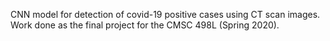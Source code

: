CNN model for detection of covid-19 positive cases using CT scan images.
</b>
Work done as the final project for the CMSC 498L (Spring 2020).
